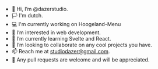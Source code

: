- 👋 Hi, I’m @dazerstudio.
- 🏳  I'm dutch.
- 💻 I'm currently working on Hoogeland-Menu
- 👀 I’m interested in web development.
- 🌱 I’m currently learning Svelte and React.
- 💞️ I’m looking to collaborate on any cool projects you have.
- 📫 Reach me at studiodazer@gmail.com.
- 📩 Any pull requests are welcome and will be appreciated.
